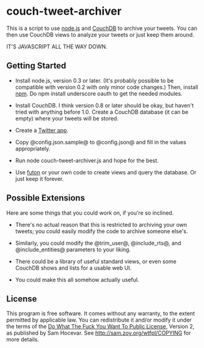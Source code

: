 couch-tweet-archiver
====================

This is a script to use [node.js] and [CouchDB] to archive your
tweets. You can then use CouchDB views to analyze your tweets or just
keep them around.

IT'S JAVASCRIPT ALL THE WAY DOWN.

Getting Started
---------------

 * Install node.js, version 0.3 or later. (It's probably possible to be
   compatible with version 0.2 with only minor code changes.) Then,
   install [npm]. Do
       npm install underscore oauth
   to get the needed modules.

 * Install CouchDB. I think version 0.8 or later should be okay, but
   haven't tried with anything before 1.0. Create a CouchDB database
   (it can be empty) where your tweets will be stored.

 * Create a [Twitter app].
 
 * Copy @config.json.sample@ to @config.json@ and fill in the values
   appropriately.
   
 * Run
       node couch-tweet-archiver.js
   and hope for the best.
   
 * Use [futon] or your own code to create views and query the
   database. Or just keep it forever.

Possible Extensions
-------------------

Here are some things that you could work on, if you're so inclined.

 * There's no actual reason that this is restricted to archiving your
   own tweets; you could easily modify the code to archive someone
   else's.
   
 * Similarly, you could modify the @trim_user@, @include_rts@, and
   @include_entities@ parameters to your liking.
   
 * There could be a library of useful standard views, or even some
   CouchDB shows and lists for a usable web UI.
   
 * You could make this all somehow actually useful.
 
License
-------

This program is free software. It comes without any warranty, to the
extent permitted by applicable law. You can redistribute it and/or
modify it under the terms of the [Do What The Fuck You Want To Public
License], Version 2, as published by Sam Hocevar. See
http://sam.zoy.org/wtfpl/COPYING for more details.


[node.js]: http://nodejs.org/
[CouchDB]: http://couchdb.apache.org/
[npm]: http://npmjs.org/
[Twitter app]: http://dev.twitter.com/apps
[futon]: http://wiki.apache.org/couchdb/Getting_started_with_Futon
[Do What The Fuck You Want To Public License]: http://sam.zoy.org/wtfpl/
